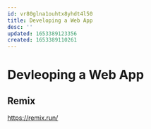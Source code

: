 ```yaml
---
id: vr80glna1ouhtx8yhdt4l50
title: Developing a Web App
desc: ''
updated: 1653389123356
created: 1653389110261
---
```


# Devleoping a Web App

## Remix
https://remix.run/
